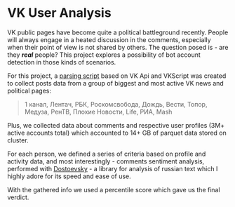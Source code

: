 # VK User Analysis

VK public pages have become quite a political battleground recently.
People will always engage in a heated discussion in the comments,
especially when their point of view is not shared by others. The 
question posed is - are they ***real*** people?
This project explores a possibility of bot account detection in 
those kinds of scenarios.

For this project, a [parsing script](https://github.com/stas1f1/VK-User-Analysis/blob/main/Parser_for_VK.ipynb)
based on VK Api and VKScript was created to collect posts data from 
a group of biggest and most active VK news and political pages:

>1 канал, Лентач, РБК, Роскомсвобода, Дождь, Вести, Топор, Медуза, РенТВ, Плохие Новости, Life, РИА, Mash

Plus, we collected data about comments and respective user profiles (3M+ active accounts total)
which accounted to 14+ GB of parquet data stored on cluster.

For each person, we defined a series of criteria based on profile and 
activity data, and most interestingly - comments sentiment analysis, 
performed with [Dostoevsky](https://github.com/bureaucratic-labs/dostoevsky) - a library for analysis of russian text which I highly adore for its speed and ease of use.

With the gathered info we used a percentile score which gave us the final verdict.
